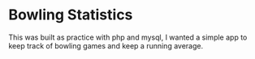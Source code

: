 Bowling Statistics
==================

This was built as practice with php and mysql, I wanted a simple app to keep track of bowling games and keep a running average.
